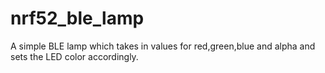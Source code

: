 # nrf52_ble_lamp
A simple BLE lamp which takes in values for red,green,blue and alpha and sets the LED color accordingly.
